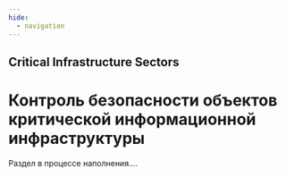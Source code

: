 ```yaml
---
hide:
  - navigation
---
```


## Critical Infrastructure Sectors
# Контроль безопасности объектов критической информационной инфраструктуры


Раздел в процессе наполнения....